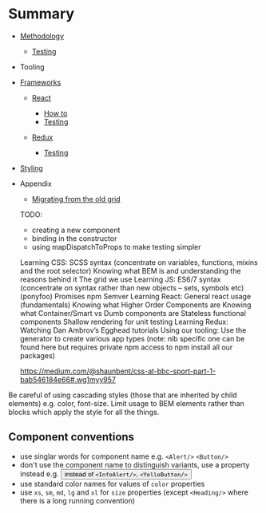 # Summary

- [Methodology](./methodology/index.md)

  - [Testing](./methodology/testing.md)

- Tooling

- [Frameworks](./frameworks/index.md)

  - [React](./frameworks/react/index.md)
    - [How to](./frameworks/react/how-to.md)
    - [Testing](./frameworks/react/testing.md)

  - [Redux](./frameworks/redux/index.md)
    - [Testing](./frameworks/redux/testing.md)

- [Styling](./styling/index.md)

- Appendix
    - [Migrating from the old grid](./appendix/migrating-from-the-old-grid.md)


    TODO:
    - creating a new component
    - binding in the constructor
    - using mapDispatchToProps to make testing simpler

    Learning CSS:
      SCSS syntax (concentrate on variables, functions, mixins and the root selector)
      Knowing what BEM is and understanding the reasons behind it
      The grid we use
    Learning JS:
      ES6/7 syntax (concentrate on syntax rather than new objects – sets, symbols etc) (ponyfoo)
      Promises
      npm
      Semver
    Learning React:
      General react usage (fundamentals)
      Knowing what Higher Order Components are
      Knowing what Container/Smart vs Dumb components are
      Stateless functional components
      Shallow rendering for unit testing
    Learning Redux:
      Watching Dan Ambrov’s Egghead tutorials
      Using our tooling:
      Use the generator to create various app types (note: nib specific one can be found here but requires private npm access to npm install all our packages)

    https://medium.com/@shaunbent/css-at-bbc-sport-part-1-bab546184e66#.wg1myy957


Be careful of using cascading styles (those that are inherited by child elements) e.g. color, font-size. Limit usage
to BEM elements rather than blocks which apply the style for all the things.


## Component conventions
- use singlar words for component name e.g. `<Alert/>` `<Button/>`
- don't use the component name to distinguish variants, use a property instead e.g. <Alert type="info"/> <Button
color="primary"/> instead of `<InfoAlert/>`, `<YelloButton/>`
- use standard color names for values of `color` properties
- use `xs`, `sm`, `md`, `lg` and `xl` for `size` properties (except `<Heading/>` where there is a long running
convention)
